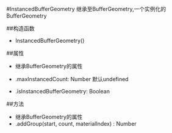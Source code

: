#InstancedBufferGeometry
继承至BufferGeometry,一个实例化的BufferGeometry

##构造函数
* InstancedBufferGeometry()

##属性
* 继承BufferGeometry的属性

* .maxInstancedCount: Number 默认undefined

* .isInstancedBufferGeometry: Boolean

##方法
* 继承BufferGeometry的属性
* .addGroup(start, count, materialIndex) : Number